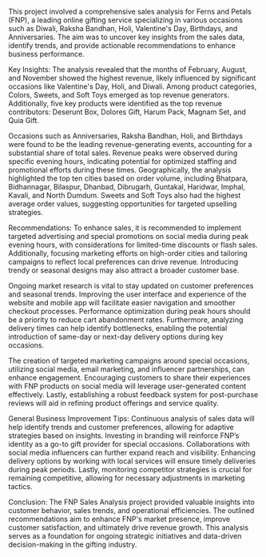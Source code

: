 This project involved a comprehensive sales analysis for Ferns and Petals (FNP), a leading online gifting service specializing in various occasions such as Diwali, Raksha Bandhan, Holi, Valentine's Day, Birthdays, and Anniversaries. The aim was to uncover key insights from the sales data, identify trends, and provide actionable recommendations to enhance business performance.

Key Insights: The analysis revealed that the months of February, August, and November showed the highest revenue, likely influenced by significant occasions like Valentine's Day, Holi, and Diwali. Among product categories, Colors, Sweets, and Soft Toys emerged as top revenue generators. Additionally, five key products were identified as the top revenue contributors: Deserunt Box, Dolores Gift, Harum Pack, Magnam Set, and Quia Gift.

Occasions such as Anniversaries, Raksha Bandhan, Holi, and Birthdays were found to be the leading revenue-generating events, accounting for a substantial share of total sales. Revenue peaks were observed during specific evening hours, indicating potential for optimized staffing and promotional efforts during these times. Geographically, the analysis highlighted the top ten cities based on order volume, including Bhatpara, Bidhannagar, Bilaspur, Dhanbad, Dibrugarh, Guntakal, Haridwar, Imphal, Kavali, and North Dumdum. Sweets and Soft Toys also had the highest average order values, suggesting opportunities for targeted upselling strategies.

Recommendations: To enhance sales, it is recommended to implement targeted advertising and special promotions on social media during peak evening hours, with considerations for limited-time discounts or flash sales. Additionally, focusing marketing efforts on high-order cities and tailoring campaigns to reflect local preferences can drive revenue. Introducing trendy or seasonal designs may also attract a broader customer base.

Ongoing market research is vital to stay updated on customer preferences and seasonal trends. Improving the user interface and experience of the website and mobile app will facilitate easier navigation and smoother checkout processes. Performance optimization during peak hours should be a priority to reduce cart abandonment rates. Furthermore, analyzing delivery times can help identify bottlenecks, enabling the potential introduction of same-day or next-day delivery options during key occasions.

The creation of targeted marketing campaigns around special occasions, utilizing social media, email marketing, and influencer partnerships, can enhance engagement. Encouraging customers to share their experiences with FNP products on social media will leverage user-generated content effectively. Lastly, establishing a robust feedback system for post-purchase reviews will aid in refining product offerings and service quality.

General Business Improvement Tips: Continuous analysis of sales data will help identify trends and customer preferences, allowing for adaptive strategies based on insights. Investing in branding will reinforce FNP’s identity as a go-to gift provider for special occasions. Collaborations with social media influencers can further expand reach and visibility. Enhancing delivery options by working with local services will ensure timely deliveries during peak periods. Lastly, monitoring competitor strategies is crucial for remaining competitive, allowing for necessary adjustments in marketing tactics.

Conclusion: The FNP Sales Analysis project provided valuable insights into customer behavior, sales trends, and operational efficiencies. The outlined recommendations aim to enhance FNP's market presence, improve customer satisfaction, and ultimately drive revenue growth. This analysis serves as a foundation for ongoing strategic initiatives and data-driven decision-making in the gifting industry.

